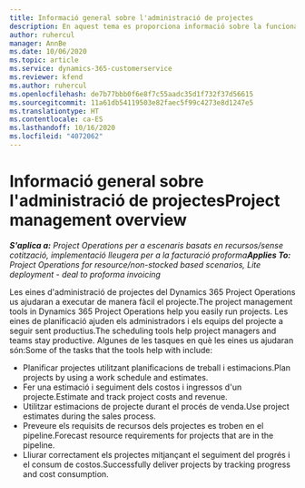 ```yaml
---
title: Informació general sobre l'administració de projectes
description: En aquest tema es proporciona informació sobre la funcionalitat d'administració de projectes al Dynamics 365 Project Operations.
author: ruhercul
manager: AnnBe
ms.date: 10/06/2020
ms.topic: article
ms.service: dynamics-365-customerservice
ms.reviewer: kfend
ms.author: ruhercul
ms.openlocfilehash: de7b77bbb0f6e8f7c55aadc35d1f732f37d56615
ms.sourcegitcommit: 11a61db54119503e82faec5f99c4273e8d1247e5
ms.translationtype: HT
ms.contentlocale: ca-ES
ms.lasthandoff: 10/16/2020
ms.locfileid: "4072062"
---
```

# <a name="project-management-overview"></a><span data-ttu-id="fc917-103">Informació general sobre l'administració de projectes</span><span class="sxs-lookup"><span data-stu-id="fc917-103">Project management overview</span></span>

<span data-ttu-id="fc917-104">_**S'aplica a:** Project Operations per a escenaris basats en recursos/sense cotització, implementació lleugera per a la facturació proforma_</span><span class="sxs-lookup"><span data-stu-id="fc917-104">_**Applies To:** Project Operations for resource/non-stocked based scenarios, Lite deployment - deal to proforma invoicing_</span></span>

<span data-ttu-id="fc917-105">Les eines d'administració de projectes del Dynamics 365 Project Operations us ajudaran a executar de manera fàcil el projecte.</span><span class="sxs-lookup"><span data-stu-id="fc917-105">The project management tools in Dynamics 365 Project Operations help you easily run projects.</span></span> <span data-ttu-id="fc917-106">Les eines de planificació ajuden els administradors i els equips del projecte a seguir sent productius.</span><span class="sxs-lookup"><span data-stu-id="fc917-106">The scheduling tools help project managers and teams stay productive.</span></span> <span data-ttu-id="fc917-107">Algunes de les tasques en què les eines us ajudaran són:</span><span class="sxs-lookup"><span data-stu-id="fc917-107">Some of the tasks that the tools help with include:</span></span>

- <span data-ttu-id="fc917-108">Planificar projectes utilitzant planificacions de treball i estimacions.</span><span class="sxs-lookup"><span data-stu-id="fc917-108">Plan projects by using a work schedule and estimates.</span></span>
- <span data-ttu-id="fc917-109">Fer una estimació i seguiment dels costos i ingressos d'un projecte.</span><span class="sxs-lookup"><span data-stu-id="fc917-109">Estimate and track project costs and revenue.</span></span>
- <span data-ttu-id="fc917-110">Utilitzar estimacions de projecte durant el procés de venda.</span><span class="sxs-lookup"><span data-stu-id="fc917-110">Use project estimates during the sales process.</span></span>
- <span data-ttu-id="fc917-111">Preveure els requisits de recursos dels projectes es troben en el pipeline.</span><span class="sxs-lookup"><span data-stu-id="fc917-111">Forecast resource requirements for projects that are in the pipeline.</span></span>
- <span data-ttu-id="fc917-112">Lliurar correctament els projectes mitjançant el seguiment del progrés i el consum de costos.</span><span class="sxs-lookup"><span data-stu-id="fc917-112">Successfully deliver projects by tracking progress and cost consumption.</span></span>
